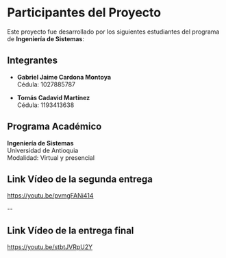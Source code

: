 # Participantes del Proyecto

Este proyecto fue desarrollado por los siguientes estudiantes del programa de **Ingeniería de Sistemas**:

## Integrantes

- **Gabriel Jaime Cardona Montoya**  
  Cédula: 1027885787

- **Tomás Cadavid Martínez**  
  Cédula: 1193413638

## Programa Académico

**Ingeniería de Sistemas**  
Universidad de Antioquia  
Modalidad: Virtual y presencial

## Link Vídeo de la segunda entrega
https://youtu.be/pvmgFANi414 

-- 
## Link Vídeo de la entrega final
https://youtu.be/stbtJVRpU2Y
